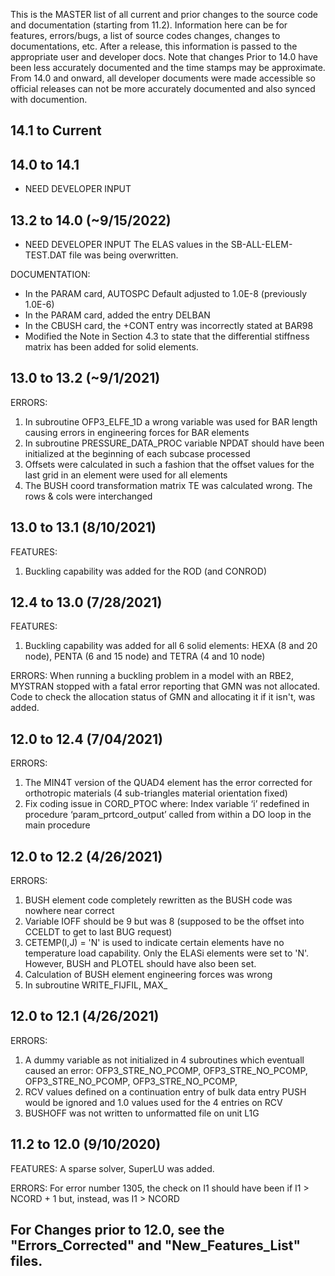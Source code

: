 This is the MASTER list of all current and prior changes to the source code and documentation (starting from 11.2).
Information here can be for features, errors/bugs, a list of source codes changes, changes to documentations, etc.
After a release, this information is passed to the appropriate user and developer docs.
Note that changes Prior to 14.0 have been less accurately documented and the time stamps may be approximate.
From 14.0 and onward, all developer documents were made accessible so official releases can not be more accurately documented and also synced with documention.


14.1 to Current
---


14.0 to 14.1
---
- NEED DEVELOPER INPUT


13.2 to 14.0 (~9/15/2022)
---
- NEED DEVELOPER INPUT
The ELAS values in the SB-ALL-ELEM-TEST.DAT file was being overwritten.

DOCUMENTATION:
- In the PARAM card, AUTOSPC Default adjusted to 1.0E-8 (previously 1.0E-6)
- In the PARAM card, added the entry DELBAN
- In the CBUSH card, the +CONT entry was incorrectly stated at BAR98
- Modified the Note in Section 4.3 to state that the differential stiffness matrix has been added for solid elements.


13.0 to 13.2 (~9/1/2021)
---
ERRORS:
1) In subroutine OFP3_ELFE_1D a wrong variable was used for BAR length causing errors
in engineering forces for BAR elements
2) In subroutine PRESSURE_DATA_PROC variable NPDAT should have been initialized at
the beginning of each subcase processed
3) Offsets were calculated in such a fashion that the offset values for the last grid in an
element were used for all elements
4) The BUSH coord transformation matrix TE was calculated wrong. The rows & cols were
interchanged

13.0 to 13.1 (8/10/2021)
---
FEATURES:
1) Buckling capability was added for the ROD (and CONROD)


12.4 to 13.0 (7/28/2021)
---
FEATURES:
1) Buckling capability was added for all 6 solid elements: HEXA (8 and 20 node), PENTA (6 and 15
node) and TETRA (4 and 10 node)

ERRORS:
When running a buckling problem in a model with an RBE2, MYSTRAN stopped with a
fatal error reporting that GMN was not allocated. Code to check the allocation status of GMN
and allocating it if it isn't, was added.


12.0 to 12.4 (7/04/2021)
---
ERRORS:
1) The MIN4T version of the QUAD4 element has the error corrected for orthotropic
materials (4 sub-triangles material orientation fixed)
2) Fix coding issue in CORD_PTOC where: Index variable ‘i’ redefined in procedure
‘param_prtcord_output’ called from within a DO loop in the main procedure


12.0 to 12.2 (4/26/2021)
---
ERRORS:
1) BUSH element code completely rewritten as the BUSH code was nowhere near correct
2) Variable IOFF should be 9 but was 8 (supposed to be the offset into CCELDT to get to
last BUG request)
3) CETEMP(I,J) = 'N' is used to indicate certain elements have no temperature load
capability. Only the ELASi elements were set to 'N'. However, BUSH and PLOTEL should
have also been set.
4) Calculation of BUSH element engineering forces was wrong
5) In subroutine WRITE_FIJFIL, MAX_


12.0 to 12.1 (4/26/2021)
---
ERRORS:
1) A dummy variable as not initialized in 4 subroutines which eventuall caused an error:
OFP3_STRE_NO_PCOMP, OFP3_STRE_NO_PCOMP, OFP3_STRE_NO_PCOMP, OFP3_STRE_NO_PCOMP,
2) RCV values defined on a continuation entry of bulk data entry PUSH would be ignored
and 1.0 values used for the 4 entries on RCV
3) BUSHOFF was not written to unformatted file on unit L1G


11.2 to 12.0 (9/10/2020)
---
FEATURES:
A sparse solver, SuperLU was added.

ERRORS:
For error number 1305, the check on I1 should have been if I1 > NCORD + 1 but, instead,
was I1 > NCORD


For Changes prior to 12.0, see the "Errors_Corrected" and "New_Features_List" files.
---


